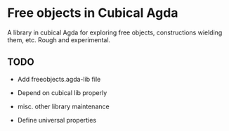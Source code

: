Free objects in Cubical Agda
============================

A library in cubical Agda for exploring free objects,
constructions wielding them, etc. Rough and experimental.

TODO
----
  * Add freeobjects.agda-lib file
  
  * Depend on cubical lib properly
  
  * misc. other library maintenance
  
  * Define universal properties
